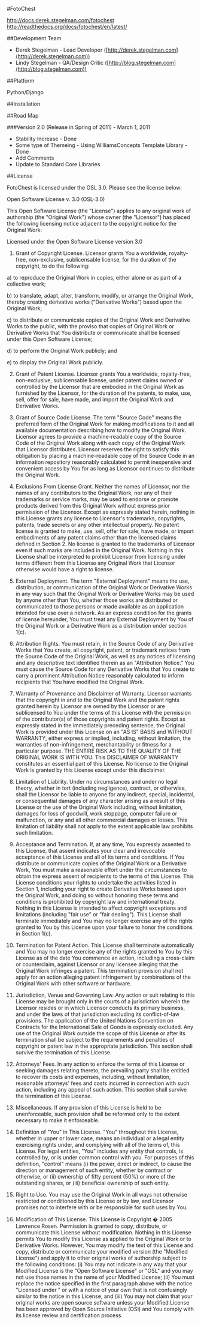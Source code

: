 #FotoChest

http://docs.derek.stegelman.com/fotochest
http://readthedocs.org/docs/fotochest/en/latest/

##Development Team

* Derek Stegelman - Lead Developer ([http://derek.stegelman.com](http://derek.stegelman.com))
* Lindy Stegelman - QA/Design Critic ([http://blog.stegelman.com](http://blog.stegelman.com))

##Platform

Python/Django

##Installation

##Road Map

###Version 2.0 (Release in Spring of 2011) - March 1, 2011



* Stability Increase - Done
* Some type of Themeing - Using WilliamsConcepts Template Library - Done
* Add Comments
* Update to Standard Core Libraries

##License

FotoChest is licensed under the OSL 3.0.  Please see the license below:


Open Software License v. 3.0 (OSL-3.0)

This Open Software License (the "License") applies to any original work of authorship (the "Original Work") whose owner (the "Licensor")
has placed the following licensing notice adjacent to the copyright notice for the Original Work:

Licensed under the Open Software License version 3.0

1) Grant of Copyright License. Licensor grants You a worldwide, royalty-free, non-exclusive, sublicensable license, for the duration of the copyright, to do the following:

a) to reproduce the Original Work in copies, either alone or as part of a collective work;

b) to translate, adapt, alter, transform, modify, or arrange the Original Work, thereby creating derivative works ("Derivative Works") based upon the Original Work;

c) to distribute or communicate copies of the Original Work and Derivative Works to the public, with the proviso that copies of Original Work or
Derivative Works that You distribute or communicate shall be licensed under this Open Software License;

d) to perform the Original Work publicly; and

e) to display the Original Work publicly.

2) Grant of Patent License. Licensor grants You a worldwide, royalty-free, non-exclusive, sublicensable license, under patent claims owned or
controlled by the Licensor that are embodied in the Original Work as furnished by the Licensor, for the duration of the patents, to make, use,
sell, offer for sale, have made, and import the Original Work and Derivative Works.

3) Grant of Source Code License. The term "Source Code" means the preferred form of the Original Work for making modifications to it and all available
documentation describing how to modify the Original Work. Licensor agrees to provide a machine-readable copy of the Source Code of the Original Work
along with each copy of the Original Work that Licensor distributes. Licensor reserves the right to satisfy this obligation by placing a machine-readable
copy of the Source Code in an information repository reasonably calculated to permit inexpensive and convenient access by You for as long as Licensor continues
to distribute the Original Work.

4) Exclusions From License Grant. Neither the names of Licensor, nor the names of any contributors to the Original Work, nor any of their trademarks or service
marks, may be used to endorse or promote products derived from this Original Work without express prior permission of the Licensor. Except as expressly stated
herein, nothing in this License grants any license to Licensor's trademarks, copyrights, patents, trade secrets or any other intellectual property. No patent
license is granted to make, use, sell, offer for sale, have made, or import embodiments of any patent claims other than the licensed claims defined in Section 2.
No license is granted to the trademarks of Licensor even if such marks are included in the Original Work. Nothing in this License shall be interpreted to prohibit
Licensor from licensing under terms different from this License any Original Work that Licensor otherwise would have a right to license.

5) External Deployment. The term "External Deployment" means the use, distribution, or communication of the Original Work or Derivative Works in any way such that the
Original Work or Derivative Works may be used by anyone other than You, whether those works are distributed or communicated to those persons or made available as an
application intended for use over a network. As an express condition for the grants of license hereunder, You must treat any External Deployment by You of the Original
Work or a Derivative Work as a distribution under section 1(c).

6) Attribution Rights. You must retain, in the Source Code of any Derivative Works that You create, all copyright, patent, or trademark notices from the Source Code of the
Original Work, as well as any notices of licensing and any descriptive text identified therein as an "Attribution Notice." You must cause the Source Code for any Derivative
Works that You create to carry a prominent Attribution Notice reasonably calculated to inform recipients that You have modified the Original Work.

7) Warranty of Provenance and Disclaimer of Warranty. Licensor warrants that the copyright in and to the Original Work and the patent rights granted herein by Licensor are
owned by the Licensor or are sublicensed to You under the terms of this License with the permission of the contributor(s) of those copyrights and patent rights. Except as
expressly stated in the immediately preceding sentence, the Original Work is provided under this License on an "AS IS" BASIS and WITHOUT WARRANTY, either express or implied,
including, without limitation, the warranties of non-infringement, merchantability or fitness for a particular purpose. THE ENTIRE RISK AS TO THE QUALITY OF THE ORIGINAL WORK
IS WITH YOU. This DISCLAIMER OF WARRANTY constitutes an essential part of this License. No license to the Original Work is granted by this License except under this disclaimer.

8) Limitation of Liability. Under no circumstances and under no legal theory, whether in tort (including negligence), contract, or otherwise, shall the Licensor be
liable to anyone for any indirect, special, incidental, or consequential damages of any character arising as a result of this License or the use of the Original Work
including, without limitation, damages for loss of goodwill, work stoppage, computer failure or malfunction, or any and all other commercial damages or losses. This
limitation of liability shall not apply to the extent applicable law prohibits such limitation.

9) Acceptance and Termination. If, at any time, You expressly assented to this License, that assent indicates your clear and irrevocable acceptance of this License and
all of its terms and conditions. If You distribute or communicate copies of the Original Work or a Derivative Work, You must make a reasonable effort under the circumstances
to obtain the express assent of recipients to the terms of this License. This License conditions your rights to undertake the activities listed in Section 1, including your
right to create Derivative Works based upon the Original Work, and doing so without honoring these terms and conditions is prohibited by copyright law and international treaty.
Nothing in this License is intended to affect copyright exceptions and limitations (including "fair use" or "fair dealing"). This License shall terminate immediately and You may
no longer exercise any of the rights granted to You by this License upon your failure to honor the conditions in Section 1(c).

10) Termination for Patent Action. This License shall terminate automatically and You may no longer exercise any of the rights granted to You by this
License as of the date You commence an action, including a cross-claim or counterclaim, against Licensor or any licensee alleging that the Original Work
infringes a patent. This termination provision shall not apply for an action alleging patent infringement by combinations of the Original Work with other software or hardware.

11) Jurisdiction, Venue and Governing Law. Any action or suit relating to this License may be brought only in the courts of a jurisdiction wherein the Licensor
resides or in which Licensor conducts its primary business, and under the laws of that jurisdiction excluding its conflict-of-law provisions. The application of
the United Nations Convention on Contracts for the International Sale of Goods is expressly excluded. Any use of the Original Work outside the scope of this License
or after its termination shall be subject to the requirements and penalties of copyright or patent law in the appropriate jurisdiction. This section shall survive the
termination of this License.

12) Attorneys' Fees. In any action to enforce the terms of this License or seeking damages relating thereto, the prevailing party shall be entitled to recover its costs
and expenses, including, without limitation, reasonable attorneys' fees and costs incurred in connection with such action, including any appeal of such action. This section
shall survive the termination of this License.

13) Miscellaneous. If any provision of this License is held to be unenforceable, such provision shall be reformed only to the extent necessary to make it enforceable.

14) Definition of "You" in This License. "You" throughout this License, whether in upper or lower case, means an individual or a legal entity exercising rights under,
and complying with all of the terms of, this License. For legal entities, "You" includes any entity that controls, is controlled by, or is under common control with you.
For purposes of this definition, "control" means (i) the power, direct or indirect, to cause the direction or management of such entity, whether by contract or otherwise,
or (ii) ownership of fifty percent (50%) or more of the outstanding shares, or (iii) beneficial ownership of such entity.

15) Right to Use. You may use the Original Work in all ways not otherwise restricted or conditioned by this License or by law, and Licensor promises not to interfere
with or be responsible for such uses by You.

16) Modification of This License. This License is Copyright � 2005 Lawrence Rosen. Permission is granted to copy, distribute, or communicate this License without modification.
Nothing in this License permits You to modify this License as applied to the Original Work or to Derivative Works. However, You may modify the text of this License and copy,
distribute or communicate your modified version (the "Modified License") and apply it to other original works of authorship subject to the following conditions: (i) You may not
indicate in any way that your Modified License is the "Open Software License" or "OSL" and you may not use those names in the name of your Modified License; (ii) You must
replace the notice specified in the first paragraph above with the notice "Licensed under <insert your license name here>" or with a notice of your own that is not confusingly
similar to the notice in this License; and (iii) You may not claim that your original works are open source software unless your Modified License has been approved by Open Source
Initiative (OSI) and You comply with its license review and certification process.

